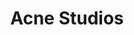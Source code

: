 ---
layout: project
title: Acne Studios
categories: spaces
client: Acne Studios
place: Milan
year: 2016
thumb: PS1.jpg
thumb_orientation: landscape
---